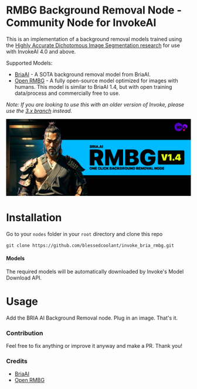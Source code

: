 # RMBG Background Removal Node - Community Node for InvokeAI

This is an implementation of a background removal models trained using the [Highly Accurate Dichotomous Image Segmentation research](https://github.com/xuebinqin/DIS) for use with InvokeAI 4.0 and above.

Supported Models:

- [BriaAI](https://huggingface.co/briaai/RMBG-1.4) - A SOTA background removal model from BriaAI.
- [Open RMBG](https://huggingface.co/schirrmacher/ormbg) - A fully open-source model optimized for images with humans. This model is similar to BriaAI 1.4, but with open training data/process and commercially free to use.

_Note: If you are looking to use this with an older version of Invoke, please use the [3.x branch](https://github.com/blessedcoolant/invoke_bria_rmbg/tree/3.x) instead._

![BriaAI RMBG Preview](./assets/preview.jpg)

# Installation

Go to your `nodes` folder in your `root` directory and clone this repo

```
git clone https://github.com/blessedcoolant/invoke_bria_rmbg.git
```

#### Models

The required models will be automatically downloaded by Invoke's Model Download API.

# Usage

Add the BRIA AI Background Removal node. Plug in an image. That's it.

### Contribution

Feel free to fix anything or improve it anyway and make a PR. Thank you!

### Credits

- [BriaAI](https://huggingface.co/briaai/RMBG-1.4)
- [Open RMBG](https://huggingface.co/schirrmacher/ormbg)
